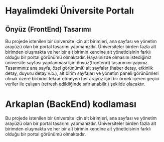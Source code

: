 # Hayalimdeki Üniversite Portalı

## Önyüz (FrontEnd) Tasarımı 

Bu projede istenilen bir üniversite için alt birimleri, ana sayfası ve yönetim arayüzü olan bir portal tasarımı yapmanızdır. Üniversiteler birden fazla alt birimden oluşmakta ve her bir alt birimin kendine ait yöneticisinin farklı olduğu bir portal görünümü olmaktadır. Hayalinizde olmasını istediğiniz üniversite sayfası yapılanması için önyüz(frontend) tasarımını yapınız. Tasarımınız ana sayfa, özel görünümlü alt sayfalar (haber detay, etkinlik detay, duyuru detay v.b.), alt birim sayfaları ve yönetim paneli görünümleri olmak üzere birbirini tekrar etmeyen her arayüz için bir örnek içeren geçici veriler ile çalışan (refresh edildiğinde sıfırlanabilir.) şekilde olacaktır.

# Arkaplan (BackEnd) kodlaması

Bu projede istenilen bir üniversite için alt birimleri, ana sayfası ve yönetim arayüzü olan bir portal tasarımı yapmanızdır. Üniversiteler birden fazla alt birimden oluşmakta ve her bir alt birimin kendine ait yöneticisinin farklı olduğu bir portal görünümü olmaktadır.

